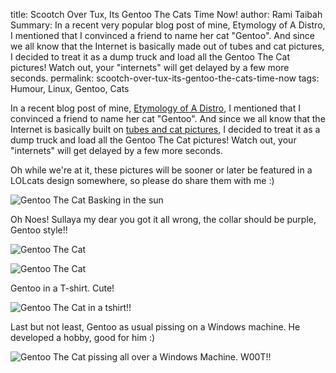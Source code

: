 title: Scootch Over Tux, Its Gentoo The Cats Time Now!
author: Rami Taibah 
Summary: In a recent very popular blog post of mine, Etymology of A Distro, I mentioned that I convinced a friend to name her cat "Gentoo". And since we all know that the Internet is basically made out of tubes and cat pictures, I decided to treat it as a dump truck and load all the Gentoo The Cat pictures! Watch out, your "internets" will get delayed by a few more seconds.
permalink: scootch-over-tux-its-gentoo-the-cats-time-now
tags: Humour, Linux, Gentoo, Cats

In a recent blog post of mine, [Etymology of A Distro]({filename}/blog/2008-04-06-etymology-of-a-distro.markdown), I mentioned that I convinced a friend to name her cat "Gentoo". And since we all know that the Internet is basically built on [tubes and cat pictures](http://mixxingbowl.com/2008/03/20/social-mediacrity-the-plan/), I decided to treat it as a dump truck and load all the Gentoo The Cat pictures! Watch out, your "internets" will get delayed by a few more seconds.

Oh while we're at it, these pictures will be sooner or later be featured in a LOLcats design somewhere, so please do share them with me :)

![Gentoo The Cat Basking in the sun]({filename}/images/gentoo-the-cat-1.jpg)

Oh Noes! Sullaya my dear you got it all wrong, the collar should be purple, Gentoo style!!

![Gentoo The Cat]({filename}/images/gentoo-the-cat-2.jpg)

![Gentoo The Cat]({filename}/images/gentoo-the-cat-3.jpg)

Gentoo in a T-shirt. Cute!

![Gentoo The Cat in a tshirt!!]({filename}/images/gentoo-the-cat-4.jpg)

Last but not least, Gentoo as usual pissing on a Windows machine. He developed a hobby, good for him :)

![Gentoo The Cat pissing all over a Windows Machine. W00T!!]({filename}/images/gentoo-the-cat-5.jpg)

